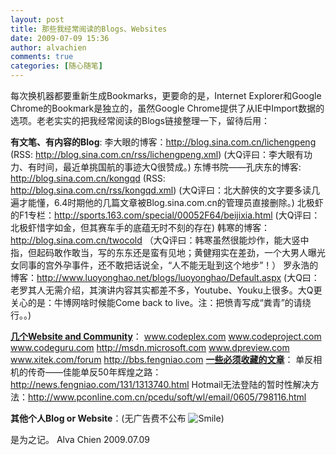```yaml
---
layout: post
title: 那些我经常阅读的Blogs、Websites
date: 2009-07-09 15:36
author: alvachien
comments: true
categories: [随心随笔]
---
```

每次换机器都要重新生成Bookmarks，更要命的是，Internet Explorer和Google Chrome的Bookmark是独立的，虽然Google Chrome提供了从IE中Import数据的选项。老老实实的把我经常阅读的Blogs链接整理一下，留待后用：
 
**有文笔、有内容的Blog**:
李大眼的博客：<a href="http://blog.sina.com.cn/lichengpeng">http://blog.sina.com.cn/lichengpeng</a> (RSS: <a href="http://blog.sina.com.cn/rss/lichengpeng.xml" target="_blank">http://blog.sina.com.cn/rss/lichengpeng.xml</a>)
(大Q评曰：李大眼有功力、有时间，最近单挑国航的事迹大Q很赞成。)
东博书院——孔庆东的博客: <a href="http://blog.sina.com.cn/kongqd" target="_blank">http://blog.sina.com.cn/kongqd</a> (RSS:  <a href="http://blog.sina.com.cn/rss/kongqd.xml" target="_blank">http://blog.sina.com.cn/rss/kongqd.xml</a>)
(大Q评曰：北大醉侠的文字要多读几遍才能懂，6.4时期他的几篇文章被Blog.sina.com.cn的管理员直接删除。)
北极虾的F1专栏：<a href="http://sports.163.com/special/00052F64/beijixia.html" target="_blank">http://sports.163.com/special/00052F64/beijixia.html</a>
(大Q评曰：北极虾惜字如金，但其赛车手的底蕴无时不刻的存在)
韩寒的博客：<a href="http://blog.sina.com.cn/twocold" target="_blank">http://blog.sina.com.cn/twocold</a>
（大Q评曰：韩寒虽然很能炒作，能大竖中指，但起码敢作敢当，写的东东还是蛮有见地；黄健翔实在差劲，一个大男人曝光女同事的宫外孕事件，还不敢把话说全，“人不能无耻到这个地步”！）
罗永浩的博客：<a href="http://www.luoyonghao.net/blogs/luoyonghao/Default.aspx">http://www.luoyonghao.net/blogs/luoyonghao/Default.aspx</a>
(大Q曰：老罗其人无需介绍，其演讲内容其实都差不多，Youtube、Youku上很多。大Q更关心的是：牛博网啥时候能Come back to live。注：把愤青写成“粪青”的请绕行。。)
 
**<span style="text-decoration: underline;">几个Website and Community</span>**：
<a href="http://www.codeplex.com/" target="_blank">www.codeplex.com</a><a href="http://www.codeplex.com/"></a>
<a href="http://www.codeproject.com/" target="_blank">www.codeproject.com</a><a href="http://www.codeproject.com/"></a>
<a href="http://www.codeguru.com/" target="_blank">www.codeguru.com</a><a href="http://www.codeguru.com/"></a>
<a href="http://msdn.microsoft.com/" target="_blank">http://msdn.microsoft.com</a>
<a href="http://www.dpreview.com/" target="_blank">www.dpreview.com</a><a href="http://www.dpreview.com/"></a>
<a href="http://www.xitek.com/forum" target="_blank">www.xitek.com/forum</a><a href="http://www.xitek.com/forum"></a>
<a href="http://bbs.fengniao.com/" target="_blank">http://bbs.fengniao.com</a><a href="http://bbs.fengniao.com/"></a>
<a href="http://sdn.sap.com/"></a> 
**<span style="text-decoration: underline;">一些必须收藏的文章</span>**：
单反相机的传奇——佳能单反50年辉煌之路：<a href="http://news.fengniao.com/131/1313740.html">http://news.fengniao.com/131/1313740.html</a>
Hotmail无法登陆的暂时性解决方法：<a href="http://www.pconline.com.cn/pcedu/soft/wl/email/0605/798116.html">http://www.pconline.com.cn/pcedu/soft/wl/email/0605/798116.html</a>
 
**其他个人Blog or Website**：(无广告费不公布 <img title="Smile" src="http://shared.live.com/jPo!NIsz05NfR1dpCDDJ8Q/emoticons/smile_regular.gif" alt="Smile" />)
 
是为之记。
Alva Chien
2009.07.09

